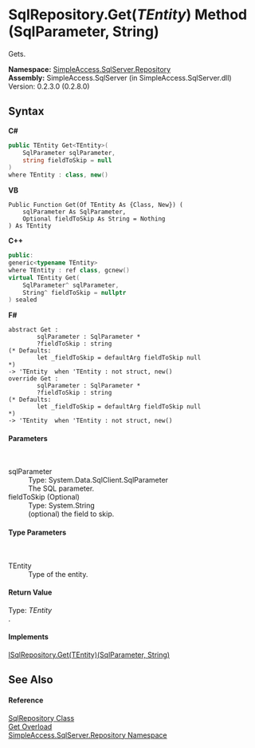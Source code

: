 # SqlRepository.Get(*TEntity*) Method (SqlParameter, String)
 

Gets.

**Namespace:**&nbsp;<a href="7ca62ec4-9e1e-7797-72d1-08cdad8b8511">SimpleAccess.SqlServer.Repository</a><br />**Assembly:**&nbsp;SimpleAccess.SqlServer (in SimpleAccess.SqlServer.dll) Version: 0.2.3.0 (0.2.8.0)

## Syntax

**C#**<br />
``` C#
public TEntity Get<TEntity>(
	SqlParameter sqlParameter,
	string fieldToSkip = null
)
where TEntity : class, new()

```

**VB**<br />
``` VB
Public Function Get(Of TEntity As {Class, New}) ( 
	sqlParameter As SqlParameter,
	Optional fieldToSkip As String = Nothing
) As TEntity
```

**C++**<br />
``` C++
public:
generic<typename TEntity>
where TEntity : ref class, gcnew()
virtual TEntity Get(
	SqlParameter^ sqlParameter, 
	String^ fieldToSkip = nullptr
) sealed
```

**F#**<br />
``` F#
abstract Get : 
        sqlParameter : SqlParameter * 
        ?fieldToSkip : string 
(* Defaults:
        let _fieldToSkip = defaultArg fieldToSkip null
*)
-> 'TEntity  when 'TEntity : not struct, new()
override Get : 
        sqlParameter : SqlParameter * 
        ?fieldToSkip : string 
(* Defaults:
        let _fieldToSkip = defaultArg fieldToSkip null
*)
-> 'TEntity  when 'TEntity : not struct, new()
```


#### Parameters
&nbsp;<dl><dt>sqlParameter</dt><dd>Type: System.Data.SqlClient.SqlParameter<br />The SQL parameter.</dd><dt>fieldToSkip (Optional)</dt><dd>Type: System.String<br />(optional) the field to skip.</dd></dl>

#### Type Parameters
&nbsp;<dl><dt>TEntity</dt><dd>Type of the entity.</dd></dl>

#### Return Value
Type: *TEntity*<br />.

#### Implements
<a href="719747c4-a9a8-6495-f685-54fbd12be61a">ISqlRepository.Get(TEntity)(SqlParameter, String)</a><br />

## See Also


#### Reference
<a href="0ff2b0ef-5784-3948-375a-e5aebc484660">SqlRepository Class</a><br /><a href="34ba0667-340a-d99f-8603-5655f9c3e2e7">Get Overload</a><br /><a href="7ca62ec4-9e1e-7797-72d1-08cdad8b8511">SimpleAccess.SqlServer.Repository Namespace</a><br />